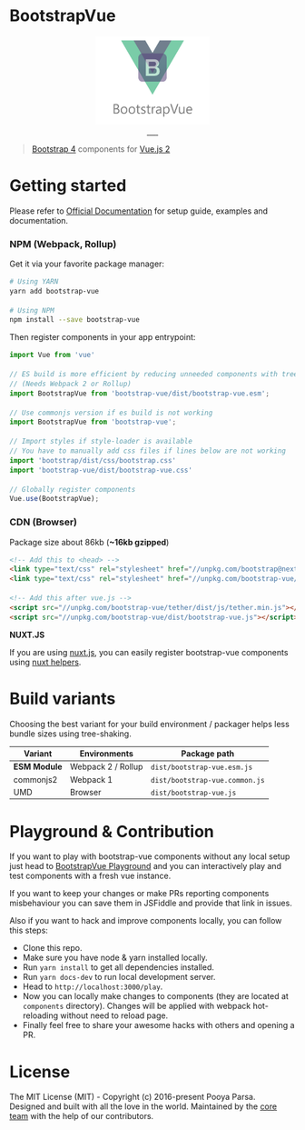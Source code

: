 # BootstrapVue

<p align="center">
<a href="https://bootstrap-vue.github.io">
    <img src="https://github.com/bootstrap-vue/bootstrap-vue/raw/master/banner.png" width="200px">
</a>
<br>
<a href="https://circleci.com/gh/bootstrap-vue/bootstrap-vue">
    <img alt="" src="https://img.shields.io/circleci/project/github/bootstrap-vue/bootstrap-vue/master.svg?style=flat-square">
</a>
<a href="https://www.npmjs.com/package/bootstrap-vue">
    <img alt="" src="https://img.shields.io/npm/dt/bootstrap-vue.svg?style=flat-square">
</a>
<a href="https://www.npmjs.com/package/bootstrap-vue">
    <img alt="" src="https://img.shields.io/npm/v/bootstrap-vue.svg?style=flat-square">
</a>
<a href="https://github.com/sindresorhus/xo">
    <img alt="" src="https://img.shields.io/badge/code_style-XO-5ed9c7.svg?style=flat-square">
</a>
<a href="https://v4-alpha.getbootstrap.com">
    <img alt="" src="https://img.shields.io/badge/bootstrap-4.0.0--alpha.6-800080.svg?style=flat-square">
</a>
<a href="https://vuejs.org">
    <img alt="" src="https://img.shields.io/badge/vue.js-2.2.x-green.svg?style=flat-square">
</a>
</p>

> [Bootstrap 4](https://v4-alpha.getbootstrap.com/) components for [Vue.js 2](https://vuejs.org/)

# Getting started
Please refer to [Official Documentation](https://bootstrap-vue.github.io) for setup guide, examples and documentation.

### NPM (Webpack, Rollup)

Get it via your favorite package manager:
```bash
# Using YARN
yarn add bootstrap-vue

# Using NPM
npm install --save bootstrap-vue
```

Then register components in your app entrypoint:
```js
import Vue from 'vue'

// ES build is more efficient by reducing unneeded components with tree-shaking.
// (Needs Webpack 2 or Rollup)
import BootstrapVue from 'bootstrap-vue/dist/bootstrap-vue.esm';

// Use commonjs version if es build is not working
import BootstrapVue from 'bootstrap-vue';

// Import styles if style-loader is available
// You have to manually add css files if lines below are not working
import 'bootstrap/dist/css/bootstrap.css'
import 'bootstrap-vue/dist/bootstrap-vue.css'

// Globally register components
Vue.use(BootstrapVue);
```

### CDN (Browser)

Package size about 86kb (<strong>~16kb gzipped</strong>)

```html
<!-- Add this to <head> -->
<link type="text/css" rel="stylesheet" href="//unpkg.com/bootstrap@next/dist/css/bootstrap.min.css"/>
<link type="text/css" rel="stylesheet" href="//unpkg.com/bootstrap-vue/dist/bootstrap-vue.css"/>

<!-- Add this after vue.js -->
<script src="//unpkg.com/bootstrap-vue/tether/dist/js/tether.min.js"></script>
<script src="//unpkg.com/bootstrap-vue/dist/bootstrap-vue.js"></script>
```

**NUXT.JS**

If you are using [nuxt.js](https://github.com/nuxt/nuxt.js), you can easily register bootstrap-vue components using [nuxt helpers](https://github.com/fandogh/nuxt-helpers).

# Build variants 
Choosing the best variant for your build environment / packager helps less bundle sizes using tree-shaking.

Variant        | Environments                 | Package path
---------------|------------------------------|------------------------------------------------------------------------
**ESM Module** | Webpack 2 / Rollup           | `dist/bootstrap-vue.esm.js`
commonjs2      | Webpack 1                    | `dist/bootstrap-vue.common.js`
UMD            | Browser                      | `dist/bootstrap-vue.js`

# Playground & Contribution
If you want to play with bootstrap-vue components without any local setup just head to
[BootstrapVue Playground](https://bootstrap-vue.github.io/play) and you can interactively play and test components with a fresh vue instance.

If you want to keep your changes or make PRs reporting components misbehaviour you can save them in JSFiddle and provide that link in issues. 

Also if you want to hack and improve components locally, you can follow this steps:
- Clone this repo.
- Make sure you have node & yarn installed locally.
- Run `yarn install` to get all dependencies installed.
- Run `yarn docs-dev` to run local development server.
- Head to `http://localhost:3000/play`.
- Now you can locally make changes to components (they are located at `components` directory). 
  Changes will be applied with webpack hot-reloading without need to reload page.
- Finally feel free to share your awesome hacks with others and opening a PR.

# License
The MIT License (MIT) - Copyright (c) 2016-present Pooya Parsa.   
Designed and built with all the love in the world.
Maintained by the [core team](https://github.com/orgs/bootstrap-vue/people) with the help of our contributors.